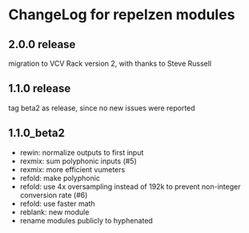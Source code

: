 # ChangeLog for repelzen modules

## 2.0.0 release

migration to VCV Rack version 2, with thanks to Steve Russell

## 1.1.0 release

tag beta2 as release, since no new issues were reported

## 1.1.0_beta2

- rewin: normalize outputs to first input
- rexmix: sum polyphonic inputs (#5)
- rexmix: more efficient vumeters
- refold: make polyphonic
- refold: use 4x oversampling instead of 192k to prevent non-integer conversion rate (#6)
- refold: use faster math
- reblank: new module
- rename modules publicly to hyphenated
